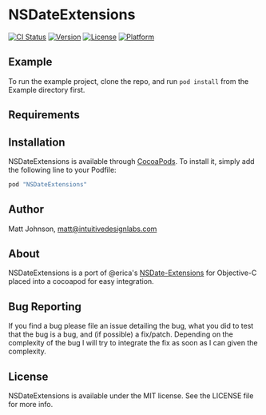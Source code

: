 # NSDateExtensions

[![CI Status](http://img.shields.io/travis/NSDateExtensions/NSDateExtensions.svg?style=flat)](https://travis-ci.org/NSDateExtensions/NSDateExtensions)
[![Version](https://img.shields.io/cocoapods/v/NSDateExtensions.svg?style=flat)](http://cocoapods.org/pods/NSDateExtensions)
[![License](https://img.shields.io/cocoapods/l/NSDateExtensions.svg?style=flat)](http://cocoapods.org/pods/NSDateExtensions)
[![Platform](https://img.shields.io/cocoapods/p/NSDateExtensions.svg?style=flat)](http://cocoapods.org/pods/NSDateExtensions)

## Example

To run the example project, clone the repo, and run `pod install` from the Example directory first.

## Requirements

## Installation

NSDateExtensions is available through [CocoaPods](http://cocoapods.org). To install
it, simply add the following line to your Podfile:

```ruby
pod "NSDateExtensions"
```

## Author

Matt Johnson, matt@intuitivedesignlabs.com

## About
NSDateExtensions is a port of @erica's [NSDate-Extensions](https://github.com/erica/NSDate-Extensions) for Objective-C placed into a cocoapod for easy integration.

## Bug Reporting
If you find a bug please file an issue detailing the bug, what you did to test that the bug is a bug, and (if possible) a fix/patch. Depending on the complexity of the bug I will try to integrate the fix as soon as I can given the complexity. 

## License

NSDateExtensions is available under the MIT license. See the LICENSE file for more info.
